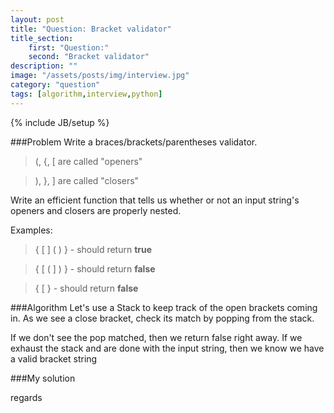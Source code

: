 ```yaml
---
layout: post
title: "Question: Bracket validator"
title_section:
    first: "Question:"
    second: "Bracket validator"
description: ""
image: "/assets/posts/img/interview.jpg"
category: "question"
tags: [algorithm,interview,python]
---
```

{% include JB/setup %}

###Problem
Write a braces/brackets/parentheses validator.

> (, {, [ are called "openers"

> ), }, ] are called "closers"

Write an efficient function that tells us whether or not an input string\'s openers and closers are properly nested.

Examples:

> { [ ] ( ) } - should return **true**

> { [ ( ] ) } - should return **false**

> { [ } - should return **false**

###Algorithm
Let's use a Stack to keep track of the open brackets coming in. As we see a close bracket, check its match by popping from the stack.

If we don't see the pop matched, then we return false right away. If we exhaust the stack and are done with the input string, then we know we have a valid bracket string

###My solution
<script src="https://gist.github.com/khanduri/561be1a12969cdc5f178.js"></script>

regards

